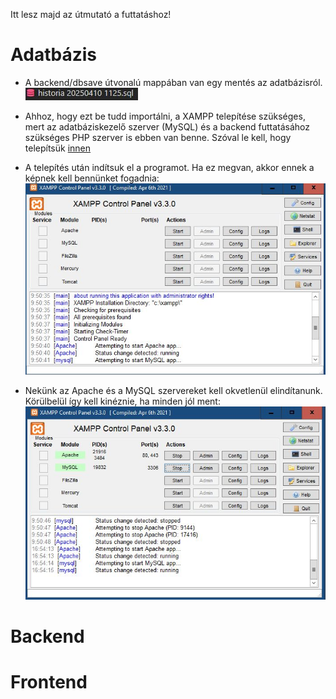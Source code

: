 Itt lesz majd az útmutató a futtatáshoz!

# Adatbázis
- A backend/dbsave útvonalú mappában van egy mentés az adatbázisról.
![A kép](/backend/img/save.jpg)
- Ahhoz, hogy ezt be tudd importálni, a XAMPP telepítése szükséges, mert az adatbáziskezelő szerver (MySQL) és a backend futtatásához szükséges PHP szerver is ebben van benne. Szóval le kell, hogy telepítsük [innen](https://www.apachefriends.org/hu/download.html)

- A telepítés után indítsuk el a programot. Ha ez megvan, akkor ennek a képnek kell bennünket fogadnia: 
 ![XAMPP_kezdetleges](/backend/img/XAMPP_starter.jpg)
 - Nekünk az Apache és a MySQL szervereket kell okvetlenül elindítanunk. Körülbelül így kell kinéznie, ha minden jól ment:
 ![XAMPP_fut](/backend/img/XAMPP_working.jpg)


# Backend

# Frontend